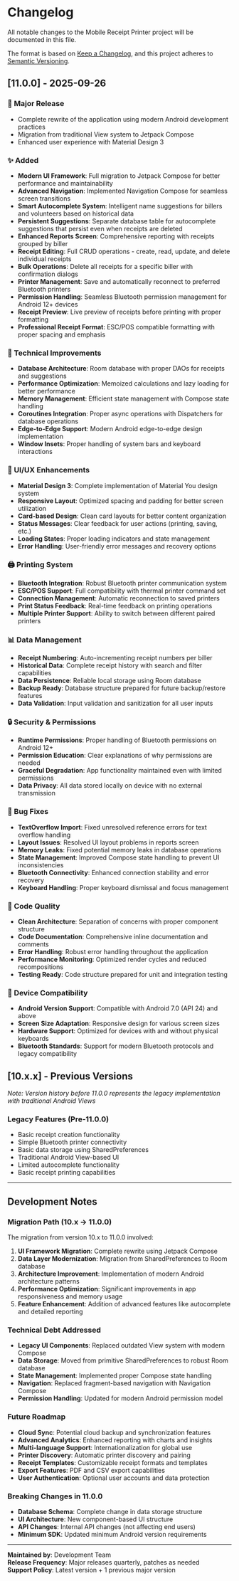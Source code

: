 # Changelog

All notable changes to the Mobile Receipt Printer project will be documented in this file.

The format is based on [Keep a Changelog](https://keepachangelog.com/en/1.0.0/),
and this project adheres to [Semantic Versioning](https://semver.org/spec/v2.0.0.html).

## [11.0.0] - 2025-09-26

### 🎉 Major Release
- Complete rewrite of the application using modern Android development practices
- Migration from traditional View system to Jetpack Compose
- Enhanced user experience with Material Design 3

### ✨ Added
- **Modern UI Framework**: Full migration to Jetpack Compose for better performance and maintainability
- **Advanced Navigation**: Implemented Navigation Compose for seamless screen transitions
- **Smart Autocomplete System**: Intelligent name suggestions for billers and volunteers based on historical data
- **Persistent Suggestions**: Separate database table for autocomplete suggestions that persist even when receipts are deleted
- **Enhanced Reports Screen**: Comprehensive reporting with receipts grouped by biller
- **Receipt Editing**: Full CRUD operations - create, read, update, and delete individual receipts
- **Bulk Operations**: Delete all receipts for a specific biller with confirmation dialogs
- **Printer Management**: Save and automatically reconnect to preferred Bluetooth printers
- **Permission Handling**: Seamless Bluetooth permission management for Android 12+ devices
- **Receipt Preview**: Live preview of receipts before printing with proper formatting
- **Professional Receipt Format**: ESC/POS compatible formatting with proper spacing and emphasis

### 🔧 Technical Improvements
- **Database Architecture**: Room database with proper DAOs for receipts and suggestions
- **Performance Optimization**: Memoized calculations and lazy loading for better performance
- **Memory Management**: Efficient state management with Compose state handling
- **Coroutines Integration**: Proper async operations with Dispatchers for database operations
- **Edge-to-Edge Support**: Modern Android edge-to-edge design implementation
- **Window Insets**: Proper handling of system bars and keyboard interactions

### 🎨 UI/UX Enhancements
- **Material Design 3**: Complete implementation of Material You design system
- **Responsive Layout**: Optimized spacing and padding for better screen utilization
- **Card-based Design**: Clean card layouts for better content organization
- **Status Messages**: Clear feedback for user actions (printing, saving, etc.)
- **Loading States**: Proper loading indicators and state management
- **Error Handling**: User-friendly error messages and recovery options

### 🖨️ Printing System
- **Bluetooth Integration**: Robust Bluetooth printer communication system
- **ESC/POS Support**: Full compatibility with thermal printer command set
- **Connection Management**: Automatic reconnection to saved printers
- **Print Status Feedback**: Real-time feedback on printing operations
- **Multiple Printer Support**: Ability to switch between different paired printers

### 📊 Data Management
- **Receipt Numbering**: Auto-incrementing receipt numbers per biller
- **Historical Data**: Complete receipt history with search and filter capabilities
- **Data Persistence**: Reliable local storage using Room database
- **Backup Ready**: Database structure prepared for future backup/restore features
- **Data Validation**: Input validation and sanitization for all user inputs

### 🔒 Security & Permissions
- **Runtime Permissions**: Proper handling of Bluetooth permissions on Android 12+
- **Permission Education**: Clear explanations of why permissions are needed
- **Graceful Degradation**: App functionality maintained even with limited permissions
- **Data Privacy**: All data stored locally on device with no external transmission

### 🐛 Bug Fixes
- **TextOverflow Import**: Fixed unresolved reference errors for text overflow handling
- **Layout Issues**: Resolved UI layout problems in reports screen
- **Memory Leaks**: Fixed potential memory leaks in database operations
- **State Management**: Improved Compose state handling to prevent UI inconsistencies
- **Bluetooth Connectivity**: Enhanced connection stability and error recovery
- **Keyboard Handling**: Proper keyboard dismissal and focus management

### 🔄 Code Quality
- **Clean Architecture**: Separation of concerns with proper component structure
- **Code Documentation**: Comprehensive inline documentation and comments
- **Error Handling**: Robust error handling throughout the application
- **Performance Monitoring**: Optimized render cycles and reduced recompositions
- **Testing Ready**: Code structure prepared for unit and integration testing

### 📱 Device Compatibility
- **Android Version Support**: Compatible with Android 7.0 (API 24) and above
- **Screen Size Adaptation**: Responsive design for various screen sizes
- **Hardware Support**: Optimized for devices with and without physical keyboards
- **Bluetooth Standards**: Support for modern Bluetooth protocols and legacy compatibility

## [10.x.x] - Previous Versions
*Note: Version history before 11.0.0 represents the legacy implementation with traditional Android Views*

### Legacy Features (Pre-11.0.0)
- Basic receipt creation functionality
- Simple Bluetooth printer connectivity
- Basic data storage using SharedPreferences
- Traditional Android View-based UI
- Limited autocomplete functionality
- Basic receipt printing capabilities

---

## Development Notes

### Migration Path (10.x → 11.0.0)
The migration from version 10.x to 11.0.0 involved:
1. **UI Framework Migration**: Complete rewrite using Jetpack Compose
2. **Data Layer Modernization**: Migration from SharedPreferences to Room database
3. **Architecture Improvement**: Implementation of modern Android architecture patterns
4. **Performance Optimization**: Significant improvements in app responsiveness and memory usage
5. **Feature Enhancement**: Addition of advanced features like autocomplete and detailed reporting

### Technical Debt Addressed
- **Legacy UI Components**: Replaced outdated View system with modern Compose
- **Data Storage**: Moved from primitive SharedPreferences to robust Room database
- **State Management**: Implemented proper Compose state handling
- **Navigation**: Replaced fragment-based navigation with Navigation Compose
- **Permission Handling**: Updated for modern Android permission model

### Future Roadmap
- **Cloud Sync**: Potential cloud backup and synchronization features
- **Advanced Analytics**: Enhanced reporting with charts and insights
- **Multi-language Support**: Internationalization for global use
- **Printer Discovery**: Automatic printer discovery and pairing
- **Receipt Templates**: Customizable receipt formats and templates
- **Export Features**: PDF and CSV export capabilities
- **User Authentication**: Optional user accounts and data protection

### Breaking Changes in 11.0.0
- **Database Schema**: Complete change in data storage structure
- **UI Architecture**: New component-based UI structure
- **API Changes**: Internal API changes (not affecting end users)
- **Minimum SDK**: Updated minimum Android version requirements

---

**Maintained by**: Development Team  
**Release Frequency**: Major releases quarterly, patches as needed  
**Support Policy**: Latest version + 1 previous major version
